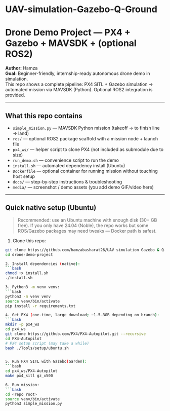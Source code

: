 # UAV-simulation-Gazebo-Q-Ground
# Drone Demo Project — PX4 + Gazebo + MAVSDK + (optional ROS2)

**Author:** Hamza  
**Goal:** Beginner-friendly, internship-ready autonomous drone demo in simulation.  
This repo shows a complete pipeline: PX4 SITL + Gazebo simulation → automated mission via MAVSDK (Python). Optional ROS2 integration is provided.

---

## What this repo contains
- `simple_mission.py` — MAVSDK Python mission (takeoff → to finish line → land)
- `ros/` — optional ROS2 package scaffold with a mission node + launch file
- `px4_ws/` — helper script to clone PX4 (not included as submodule due to size)
- `run_demo.sh` — convenience script to run the demo
- `install.sh` — automated dependency install (Ubuntu)
- `Dockerfile` — optional container for running mission without touching host setup
- `docs/` — step-by-step instructions & troubleshooting
- `media/` — screenshot / demo assets (you add demo GIF/video here)

---


## Quick native setup (Ubuntu)
> Recommended: use an Ubuntu machine with enough disk (30+ GB free). If you only have 24.04 (Noble), the repo works but some ROS/Gazebo packages may need tweaks — Docker path is safest.

1. Clone this repo:
```bash
git clone https://github.com/hamzabasharat26/UAV simulation Gazebo & Q-Ground.git
cd drone-demo-project

2. Install dependencies (native):
```bash
chmod +x install.sh
./install.sh

3. Python3 -m venv venv:
```bash
python3 -m venv venv
source venv/bin/activate
pip install -r requirements.txt

4. Get PX4 (one-time, large download; ~1.5–3GB depending on branch):
```bash
mkdir -p px4_ws
cd px4_ws
git clone https://github.com/PX4/PX4-Autopilot.git --recursive
cd PX4-Autopilot
# PX4 setup script (may take a while)
bash ./Tools/setup/ubuntu.sh


5. Run PX4 SITL with Gazebo(Garden):
```bash
cd px4_ws/PX4-Autopilot
make px4_sitl gz_x500

6. Run mission:
```bash
cd <repo root>
source venv/bin/activate
python3 simple_mission.py


